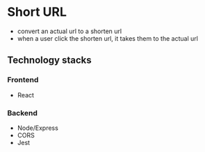 # Short URL

- convert an actual url to a shorten url
- when a user click the shorten url, it takes them to the actual url

## Technology stacks

### Frontend

- React

### Backend

- Node/Express
- CORS
- Jest
